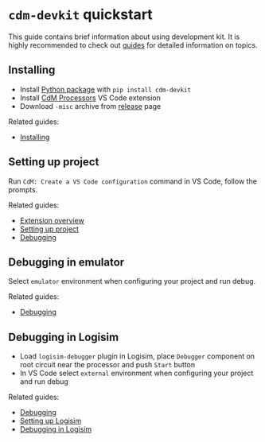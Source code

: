# **`cdm-devkit`** quickstart

This guide contains brief information about using development kit.
It is highly recommended to check out [guides](./README.md) for detailed information on topics.

## Installing

- Install [Python package](https://pypi.org/project/cdm-devkit) with `pip install cdm-devkit`
- Install [CdM Processors](https://marketplace.visualstudio.com/items?itemName=cdm-processors.vscode-cdm-extension) VS Code extension
- Download `-misc` archive from [release](https://github.com/cdm-processors/cdm-devkit/releases/latest) page

Related guides:
- [Installing](./guides/1-installing.md)

## Setting up project

Run `CdM: Create a VS Code configuration` command in VS Code, follow the prompts.

Related guides:
- [Extension overview](./guides/2-extension-overview.md)
- [Setting up project](./guides/3-setting-up-project.md)
- [Debugging](./guides/4-debugging.md)

## Debugging in emulator

Select `emulator` environment when configuring your project and run debug.

Related guides:
- [Debugging](./guides/4-debugging.md)

## Debugging in Logisim

- Load `logisim-debugger` plugin in Logisim, place `Debugger` component on root circuit near the processor and push `Start` button
- In VS Code select `external` environment when configuring your project and run debug

Related guides:
- [Debugging](./guides/4-debugging.md)
- [Setting up Logisim](./guides/5-setting-up-logisim.md)
- [Debugging in Logisim](./guides/6-debugging-in-logisim.md)
